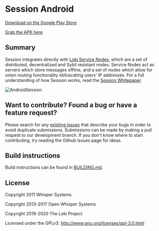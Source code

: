 # Session Android

[Download on the Google Play Store](https://getsession.org/android)

[Grab the APK here](https://github.com/loki-project/session-android/releases/latest)

## Summary

Session integrates directly with [Loki Service Nodes](https://lokidocs.com/ServiceNodes/SNOverview/), which are a set of distributed, decentralized and Sybil resistant nodes. Service Nodes act as servers which store messages offline, and a set of nodes which allow for onion routing functionality obfuscating users' IP addresses. For a full understanding of how Session works, read the [Session Whitepaper](https://getsession.org/whitepaper).

![AndroidSession](https://i.imgur.com/0YC9TyI.png)

## Want to contribute? Found a bug or have a feature request?

Please search for any [existing issues](https://github.com/loki-project/session-android/issues) that describe your bugs in order to avoid duplicate submissions. Submissions can be made by making a pull request to our development branch. If you don't know where to start contributing, try reading the Github issues page for ideas.

## Build instructions

Build instructions can be found in [BUILDING.md](BUILDING.md).

## License

Copyright 2011 Whisper Systems

Copyright 2013-2017 Open Whisper Systems

Copyright 2019-2020 The Loki Project

Licensed under the GPLv3: http://www.gnu.org/licenses/gpl-3.0.html
